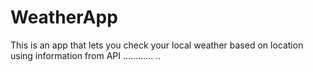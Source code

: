 # WeatherApp
This is an app that lets you check your local weather based on location using information from API
............
..
